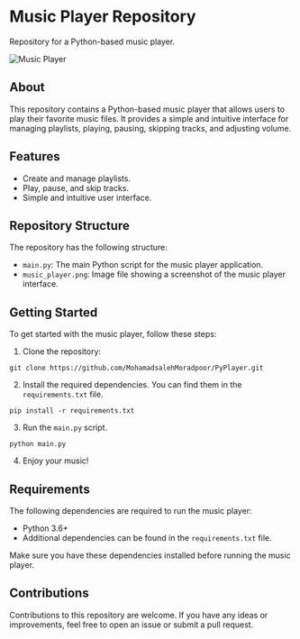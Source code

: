 # Music Player Repository

Repository for a Python-based music player.

![Music Player](music_player.png)

## About

This repository contains a Python-based music player that allows users to play their favorite music files. It provides a simple and intuitive interface for managing playlists, playing, pausing, skipping tracks, and adjusting volume.

## Features

- Create and manage playlists.
- Play, pause, and skip tracks.
- Simple and intuitive user interface.

## Repository Structure

The repository has the following structure:

- `main.py`: The main Python script for the music player application.
- `music_player.png`: Image file showing a screenshot of the music player interface.

## Getting Started

To get started with the music player, follow these steps:

1. Clone the repository:
```
git clone https://github.com/MohamadsalehMoradpoor/PyPlayer.git
```

2. Install the required dependencies. You can find them in the `requirements.txt` file.
```
pip install -r requirements.txt
```

3. Run the `main.py` script.
```
python main.py
```

4. Enjoy your music!

## Requirements

The following dependencies are required to run the music player:

- Python 3.6+
- Additional dependencies can be found in the `requirements.txt` file.

Make sure you have these dependencies installed before running the music player.

## Contributions

Contributions to this repository are welcome. If you have any ideas or improvements, feel free to open an issue or submit a pull request.
